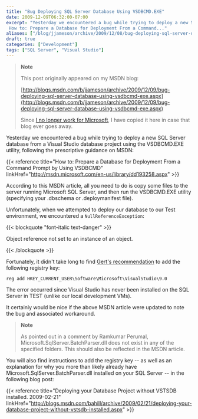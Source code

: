 ```yaml
---
title: "Bug Deploying SQL Server Database Using VSDBCMD.EXE"
date: 2009-12-09T06:32:00-07:00
excerpt: "Yesterday we encountered a bug while trying to deploy a new SQL Server database from a Visual Studio database project using the VSDBCMD.EXE utility, following the prescriptive guidance on MSDN: 
 How to: Prepare a Database for Deployment From a Command..."
aliases: ["/blog/jjameson/archive/2009/12/08/bug-deploying-sql-server-database-using-vsdbcmd-exe.aspx", "/blog/jjameson/archive/2009/12/09/bug-deploying-sql-server-database-using-vsdbcmd-exe.aspx"]
draft: true
categories: ["Development"]
tags: ["SQL Server", "Visual Studio"]
---
```


> **Note**
>
> This post originally appeared on my MSDN blog:
>
> [http://blogs.msdn.com/b/jjameson/archive/2009/12/09/bug-deploying-sql-server-database-using-vsdbcmd-exe.aspx](http://blogs.msdn.com/b/jjameson/archive/2009/12/09/bug-deploying-sql-server-database-using-vsdbcmd-exe.aspx)
>
> Since [I no longer work for Microsoft](/blog/jjameson/2011/09/02/last-day-with-microsoft), I have copied it here in case that blog                 ever goes away.

Yesterday we encountered a bug while trying to deploy a new SQL Server database         from a Visual Studio database project using the VSDBCMD.EXE utility, following the         prescriptive guidance on MSDN:

{{< reference title="How to: Prepare a Database for Deployment From a Command Prompt by Using VSDBCMD" linkHref="http://msdn.microsoft.com/en-us/library/dd193258.aspx" >}}

According to this MSDN article, all you need to do is copy some files to the server         running Microsoft SQL Server, and then run the VSDBCMD.EXE utility (specifying your         .dbschema or .deploymanifest file).

Unfortunately, when we attempted to deploy our database to our Test environment,         we encountered a `NullReferenceException`:

{{< blockquote "font-italic text-danger" >}}

Object reference not set to an instance of an object.

{{< /blockquote >}}

Fortunately, it didn't take long to find [Gert's recommendation](http://social.msdn.microsoft.com/Forums/en-US/vstsdb/thread/32725cf6-74c1-4b5a-9057-b909ae8a2517) to add the following registry key:

```
reg add HKEY_CURRENT_USER\Software\Microsoft\VisualStudio\9.0
```

The error occurred since Visual Studio has never been installed on the SQL Server         in TEST (unlike our local development VMs).

It certainly would be nice if the above MSDN article were updated to note the bug         and associated workaround.

> **Note**
>
> As pointed out in a comment by Ramkumar Perumal, Microsoft.SqlServer.BatchParser.dll does not exist in any of the specified folders. This should also be reflected in the MSDN article.

You will also find instructions to add the registry key -- as well as an explanation         for why you more than likely already have Microsoft.SqlServer.BatchParser.dll installed         on your SQL Server -- in the following blog post:

{{< reference title="Deploying your Database Project without VSTSDB installed. 2009-02-21" linkHref="http://blogs.msdn.com/bahill/archive/2009/02/21/deploying-your-database-project-without-vstsdb-installed.aspx" >}}

